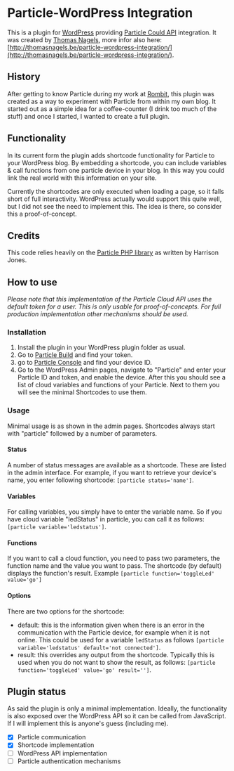 # Particle-WordPress Integration
This is a plugin for [WordPress](http://wordpress.org) providing [Particle Could API](http://particle.io) integration. It was created by [Thomas Nagels](https://thomasnagels.be), more infor also here: [http://thomasnagels.be/particle-wordpress-integration/](http://thomasnagels.be/particle-wordpress-integration/).
## History
After getting to know Particle during my work at [Rombit](http://www.rombit.be), this plugin was created as a way to experiment with Particle from within my own blog. It started out as a simple idea for a coffee-counter (I drink too much of the stuff) and once I started, I wanted to create a full plugin.
## Functionality
In its current form the plugin adds shortcode functionality for Particle to your WordPress blog. By embedding a shortcode, you can include variables & call functions from one particle device in your blog. In this way you could link the real world with this information on your site.

Currently the shortcodes are only executed when loading a page, so it falls short of full interactivity. WordPress actually would support this quite well, but I did not see the need to implement this. The idea is there, so consider this a proof-of-concept.
## Credits
This code relies heavily on the [Particle PHP library](https://github.com/harrisonhjones/phpParticle) as written by Harrison Jones.
## How to use
*Please note that this implementation of the Particle Cloud API uses the default token for a user. This is only usable for proof-of-concepts. For full production implementation other mechanisms should be used.*
### Installation
1. Install the plugin in your WordPress plugin folder as usual.
2. Go to [Particle Build](http://build.particle.io) and find your token.
3. go to [Particle Console](http://console.particle.io) and find your device ID.
4. Go to the WordPress Admin pages, navigate to "Particle" and enter your Particle ID and token, and enable the device.
After this you should see a list of cloud variables and functions of your Particle. Next to them you will see the minimal Shortcodes to use them.
### Usage
Minimal usage is as shown in the admin pages. Shortcodes always start with "particle" followed by a number of parameters.
#### Status
A number of status messages are available as a shortcode. These are listed in the admin interface. For example, if you want to retrieve your device's name, you enter following shortcode: `[particle status='name']`.
#### Variables
For calling variables, you simply have to enter the variable name. So if you have cloud variable "ledStatus" in particle, you can call it as follows: `[particle variable='ledstatus']`.
#### Functions
If you want to call a cloud function, you need to pass two parameters, the function name and the value you want to pass. The shortcode (by default) displays the function's result. Example `[particle function='toggleLed' value='go']`
#### Options
There are two options for the shortcode:
* default: this is the information given when there is an error in the communication with the Particle device, for example when it is not online. This could be used for a variable `ledStatus` as follows `[particle variable='ledstatus' default='not connected']`.
* result: this overrides any output from the shortcode. Typically this is used when you do not want to show the result, as follows: `[particle function='toggleLed' value='go' result='']`.
## Plugin status
As said the plugin is only a minimal implementation. Ideally, the functionality is also exposed over the WordPress API so it can be called from JavaScript. If I will implement this is anyone's guess (including me).
- [x] Particle communication
- [x] Shortcode implementation
- [ ] WordPress API implementation
- [ ] Particle authentication  mechanisms
